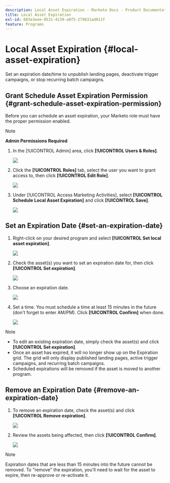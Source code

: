 ```yaml
---
description: Local Asset Expiration - Marketo Docs - Product Documentation
title: Local Asset Expiration
exl-id: 603e3eee-0531-4139-a8f5-279831ad011f
feature: Programs
---
```

# Local Asset Expiration {#local-asset-expiration}

Set an expiration date/time to unpublish landing pages, deactivate trigger campaigns, or stop recurring batch campaigns.

## Grant Schedule Asset Expiration Permission {#grant-schedule-asset-expiration-permission}

Before you can schedule an asset expiration, your Marketo role must have the proper permission enabled.

>[!NOTE]
>
>**Admin Permissions Required**

1. In the [!UICONTROL Admin] area, click **[!UICONTROL Users & Roles]**.

   ![](assets/local-asset-expiration-1.png)

1. Click the **[!UICONTROL Roles]** tab, select the user you want to grant access to, then click **[!UICONTROL Edit Role]**.

   ![](assets/local-asset-expiration-2.png)

1. Under [!UICONTROL Access Marketing Activities], select **[!UICONTROL Schedule Local Asset Expiration]** and click **[!UICONTROL Save]**.

   ![](assets/local-asset-expiration-3.png)

## Set an Expiration Date {#set-an-expiration-date}

1. Right-click on your desired program and select **[!UICONTROL Set local asset expiration]**.

   ![](assets/local-asset-expiration-4.png)

1. Check the asset(s) you want to set an expiration date for, then click **[!UICONTROL Set expiration]**.

   ![](assets/local-asset-expiration-5.png)

1. Choose an expiration date.

   ![](assets/local-asset-expiration-6.png)

1. Set a time. You must schedule a time at least 15 minutes in the future (don't forget to enter AM/PM). Click **[!UICONTROL Confirm]** when done.

   ![](assets/local-asset-expiration-7.png)

>[!NOTE]
>
>* To edit an existing expiration date, simply check the asset(s) and click **[!UICONTROL Set expiration]**.
>* Once an asset has expired, it will no longer show up on the Expiration grid. The grid will only display published landing pages, active trigger campaigns, and recurring batch campaigns.
>* Scheduled expirations will be removed if the asset is moved to another program.

## Remove an Expiration Date {#remove-an-expiration-date}

1. To remove an expiration date, check the asset(s) and click **[!UICONTROL Remove expiration]**.

   ![](assets/local-asset-expiration-8.png)

1. Review the assets being affected, then click **[!UICONTROL Confirm]**.

   ![](assets/local-asset-expiration-9.png)

>[!NOTE]
>
>Expiration dates that are less than 15 minutes into the future cannot be removed. To "remove" the expiration, you'll need to wait for the asset to expire, then re-approve or re-activate it.
